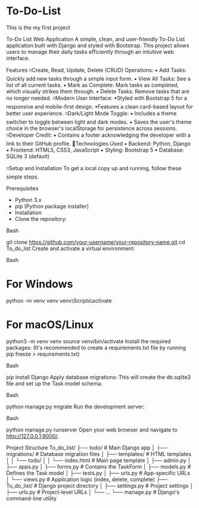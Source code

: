 # To-Do-List
This is the my first project

To-Do List Web Application
A simple, clean, and user-friendly To-Do List application built with Django and styled with Bootstrap. This project allows users to manage their daily tasks efficiently through an intuitive web interface.

Features
◽Create, Read, Update, Delete (CRUD) Operations:
   ▪ Add Tasks: Quickly add new tasks through a simple input form.
   ▪ View All Tasks: See a list of all current tasks.
   ▪ Mark as Complete: Mark tasks as completed, which visually strikes them through.
   ▪ Delete Tasks: Remove tasks that are no longer needed.
◽Modern User Interface:
   ▪Styled with Bootstrap 5 for a responsive and mobile-first design.
   ▪Features a clean card-based layout for better user experience.
◽Dark/Light Mode Toggle:
   ▪ Includes a theme switcher to toggle between light and dark modes.
   ▪ Saves the user's theme choice in the browser's localStorage for persistence across sessions.
◽Developer Credit:
   ▪ Contains a footer acknowledging the developer with a link to their GitHub profile.
🔗Technologies Used
   ▪ Backend: Python, Django
   ▪ Frontend: HTML5, CSS3, JavaScript
   ▪ Styling: Bootstrap 5
   ▪ Database: SQLite 3 (default)

◽Setup and Installation
   To get a local copy up and running, follow these simple steps.

Prerequisites
- Python 3.x
- pip (Python package installer)
- Installation
- Clone the repository:

Bash

git clone https://github.com/your-username/your-repository-name.git
cd To_do_list
Create and activate a virtual environment:

Bash

# For Windows
python -m venv venv
venv\Scripts\activate

# For macOS/Linux
python3 -m venv venv
source venv/bin/activate
Install the required packages:
(It's recommended to create a requirements.txt file by running pip freeze > requirements.txt)

Bash

pip install Django
Apply database migrations:
This will create the db.sqlite3 file and set up the Task model schema.

Bash

python manage.py migrate
Run the development server:

Bash

python manage.py runserver
Open your web browser and navigate to http://127.0.0.1:8000/.

Project Structure
To_do_list/
├── todo/                     # Main Django app
│   ├── migrations/           # Database migration files
│   ├── templates/            # HTML templates
│   │   └── todo/
│   │       └── index.html    # Main page template
│   ├── admin.py
│   ├── apps.py
│   ├── forms.py              # Contains the TaskForm
│   ├── models.py             # Defines the Task model
│   ├── tests.py
│   ├── urls.py               # App-specific URLs
│   └── views.py              # Application logic (index, delete, complete)
├── To_do_list/               # Django project directory
│   ├── settings.py           # Project settings
│   ├── urls.py               # Project-level URLs
│   └── ...
└── manage.py                 # Django's command-line utility
